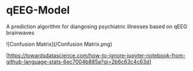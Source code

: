 # qEEG-Model
A prediction algorithm for diangosing psychiatric illnesses based on qEEG brainwaves


![Confusion Matrix](/Confusion Matrix.png)

[https://towardsdatascience.com/how-to-ignore-jupyter-notebook-from-github-language-stats-6ec7004b885a?gi=2b6c63c4c63d]
